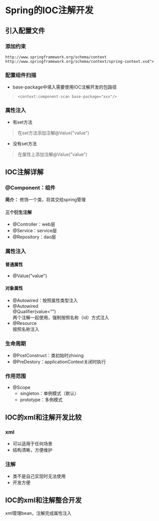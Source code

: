 # Spring的IOC注解开发
## 引入配置文件
### 添加约束
```
http://www.springframework.org/schema/context
http://www.springframework.org/schema/context/spring-context.xsd">
```
### 配置组件扫描
+ base-package中填入需要使用IOC注解开发的包路径
> `<context:component-scan base-package="xxx"/>`

### 属性注入
+ 有set方法
> 在set方法添加注解@Value("value")
+ 没有set方法
> 在属性上添加注解@Value("value")

## IOC注解详解
### @Component：组件
**简介：** 修饰一个类，将其交给spring管理
#### 三个衍生注解
+ @Controller：web层
+ @Service：service层
+ @Repository：dao层

### 属性注入
#### 普通属性
+ @Value("value")
#### 对象属性
+ @Autowired：按照属性类型注入
+ @Autowired   
@Qualifier(value="")   
两个注解一起使用，强制按照名称（id）方式注入
+ @Resource   
按照名称注入

### 生命周期
+ @PostConstruct：类初始时zhixing
+ @PreDestory：applicationContext关闭时执行

### 作用范围
+ @Scope
   + singleton：单例模式（默认）
   + prototype：多例模式

## IOC的xml和注解开发比较
### xml
+ 可以适用于任何场景
+ 结构清晰，方便维护

### 注解
+ 类不是自己实现时无法使用
+ 开发方便

## IOC的xml和注解整合开发
xml管理bean，注解完成属性注入

